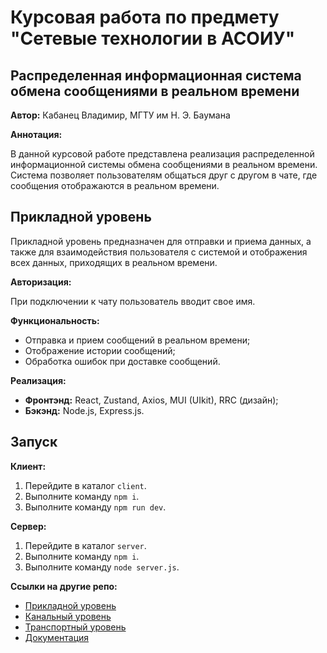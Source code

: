 # Курсовая работа по предмету "Сетевые технологии в АСОИУ"

## Распределенная информационная система обмена сообщениями в реальном времени

**Автор:** Кабанец Владимир, МГТУ им Н. Э. Баумана

**Аннотация:**

В данной курсовой работе представлена реализация распределенной информационной системы обмена сообщениями в реальном времени. Система позволяет пользователям общаться друг с другом в чате, где сообщения отображаются в реальном времени.

## Прикладной уровень

Прикладной уровень предназначен для отправки и приема данных, а также для взаимодействия пользователя с системой и отображения всех данных, приходящих в реальном времени. 

**Авторизация:**

При подключении к чату пользователь вводит свое имя. 

**Функциональность:**

* Отправка и прием сообщений в реальном времени;
* Отображение истории сообщений;
* Обработка ошибок при доставке сообщений.

**Реализация:**

* **Фронтэнд:** React, Zustand, Axios, MUI (UIkit), RRC (дизайн);
* **Бэкэнд:** Node.js, Express.js.

## Запуск

**Клиент:**

1. Перейдите в каталог `client`.
2. Выполните команду `npm i`.
3. Выполните команду `npm run dev`.

**Сервер:**

1. Перейдите в каталог `server`.
2. Выполните команду `npm i`.
3. Выполните команду `node server.js`.

**Ссылки на другие репо:**

* [Прикладной уровень](https://github.com/CAPVOK/Networking_chat_front)
* [Канальный уровень](https://github.com/CAPVOK/Data_link_layer)
* [Транспортный уровень](https://github.com/CAPVOK/transport_layer)
* [Документация](https://github.com/CAPVOK/Networking-Docs)

